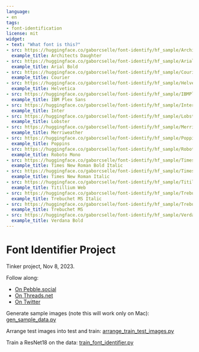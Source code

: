 ```yaml
---
language:
- en
tags:
- font-identification
license: mit
widget:
- text: "What font is this?"
- src: https://huggingface.co/gaborcselle/font-identify/hf_sample/ArchitectsDaughter-Regular_1.png
  example_title: Architects Daughter
- src: https://huggingface.co/gaborcselle/font-identify/hf_sample/Arial_Bold_39.png
  example_title: Arial Bold
- src: https://huggingface.co/gaborcselle/font-identify/hf_sample/Courier_28.png
  example_title: Courier
- src: https://huggingface.co/gaborcselle/font-identify/hf_sample/Helvetica_3.png
  example_title: Helvetica
- src: https://huggingface.co/gaborcselle/font-identify/hf_sample/IBMPlexSans-Regular_25.png
  example_title: IBM Plex Sans
- src: https://huggingface.co/gaborcselle/font-identify/hf_sample/Inter-Regular_43.png
  example_title: Inter
- src: https://huggingface.co/gaborcselle/font-identify/hf_sample/Lobster-Regular_25.png
  example_title: Lobster
- src: https://huggingface.co/gaborcselle/font-identify/hf_sample/Merriweather-Regular_1.png
  example_title: Merriweather
- src: https://huggingface.co/gaborcselle/font-identify/hf_sample/Poppins-Regular_22.png
  example_title: Poppins
- src: https://huggingface.co/gaborcselle/font-identify/hf_sample/RobotoMono-Regular_38.png
  example_title: Roboto Mono
- src: https://huggingface.co/gaborcselle/font-identify/hf_sample/Times_New_Roman_Bold Italic_26.png
  example_title: Times New Roman Bold Italic
- src: https://huggingface.co/gaborcselle/font-identify/hf_sample/Times_New_Roman_Italic_16.png
  example_title: Times New Roman Italic
- src: https://huggingface.co/gaborcselle/font-identify/hf_sample/TitilliumWeb-Regular_5.png
  example_title: Titillium Web
- src: https://huggingface.co/gaborcselle/font-identify/hf_sample/Trebuchet_MS_Italic_47.png
  example_title: Trebuchet MS Italic
- src: https://huggingface.co/gaborcselle/font-identify/hf_sample/Trebuchet_MS_11.png
  example_title: Trebuchet MS
- src: https://huggingface.co/gaborcselle/font-identify/hf_sample/Verdana Bold_43.png
  example_title: Verdana Bold
---
```


# Font Identifier Project

Tinker project, Nov 8, 2023.

Follow along:
- [On Pebble.social](https://pebble.social/@gabor/111376050835874755)
- [On Threads.net](https://www.threads.net/@gaborcselle/post/CzZJpJCpxTz)
- [On Twitter](https://twitter.com/gabor/status/1722300841691103467)

Generate sample images (note this will work only on Mac): [gen_sample_data.py](gen_sample_data.py)

Arrange test images into test and train: [arrange_train_test_images.py](arrange_train_test_images.py)

Train a ResNet18 on the data: [train_font_identifier.py](train_font_identifier.py)
